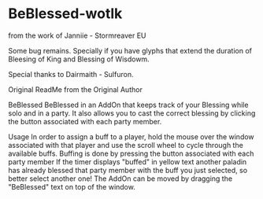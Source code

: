 # BeBlessed-wotlk

from the work of Janniie - Stormreaver EU

Some bug remains.
Specially if you have glyphs that extend the duration of Bleesing of King and Blessing of Wisdowm.

Special thanks to Dairmaith - Sulfuron.


Original ReadMe from the Original Author

BeBlessed
BeBlessed in an AddOn that keeps track of your Blessing while solo and in a party. It also allows you to cast the correct blessing by clicking the button associated with each party member.

Usage
In order to assign a buff to a player, hold the mouse over the window associated with that player and use the scroll wheel to cycle through the available buffs.
Buffing is done by pressing the button associated with each party member
If the timer displays "buffed" in yellow text another paladin has already blessed that party member with the buff you just selected, so better select another one!
The AddOn can be moved by dragging the "BeBlessed" text on top of the window.

